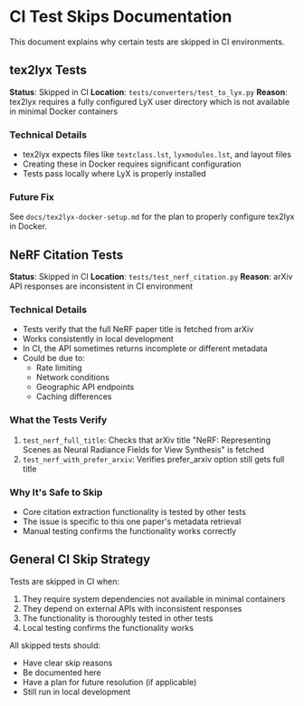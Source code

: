 # CI Test Skips Documentation

This document explains why certain tests are skipped in CI environments.

## tex2lyx Tests

**Status**: Skipped in CI
**Location**: `tests/converters/test_to_lyx.py`
**Reason**: tex2lyx requires a fully configured LyX user directory which is not available in minimal Docker containers

### Technical Details
- tex2lyx expects files like `textclass.lst`, `lyxmodules.lst`, and layout files
- Creating these in Docker requires significant configuration
- Tests pass locally where LyX is properly installed

### Future Fix
See `docs/tex2lyx-docker-setup.md` for the plan to properly configure tex2lyx in Docker.

## NeRF Citation Tests

**Status**: Skipped in CI
**Location**: `tests/test_nerf_citation.py`
**Reason**: arXiv API responses are inconsistent in CI environment

### Technical Details
- Tests verify that the full NeRF paper title is fetched from arXiv
- Works consistently in local development
- In CI, the API sometimes returns incomplete or different metadata
- Could be due to:
  - Rate limiting
  - Network conditions
  - Geographic API endpoints
  - Caching differences

### What the Tests Verify
1. `test_nerf_full_title`: Checks that arXiv title "NeRF: Representing Scenes as Neural Radiance Fields for View Synthesis" is fetched
2. `test_nerf_with_prefer_arxiv`: Verifies prefer_arxiv option still gets full title

### Why It's Safe to Skip
- Core citation extraction functionality is tested by other tests
- The issue is specific to this one paper's metadata retrieval
- Manual testing confirms the functionality works correctly

## General CI Skip Strategy

Tests are skipped in CI when:
1. They require system dependencies not available in minimal containers
2. They depend on external APIs with inconsistent responses
3. The functionality is thoroughly tested in other tests
4. Local testing confirms the functionality works

All skipped tests should:
- Have clear skip reasons
- Be documented here
- Have a plan for future resolution (if applicable)
- Still run in local development
